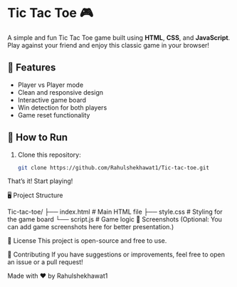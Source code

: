# Tic Tac Toe 🎮

A simple and fun Tic Tac Toe game built using **HTML**, **CSS**, and **JavaScript**. Play against your friend and enjoy this classic game in your browser!

## 🧩 Features

- Player vs Player mode
- Clean and responsive design
- Interactive game board
- Win detection for both players
- Game reset functionality

## 🚀 How to Run

1. Clone this repository:
   ```bash
   git clone https://github.com/Rahulshekhawat1/Tic-tac-toe.git

That’s it! Start playing!

🖥️ Project Structure

Tic-tac-toe/
├── index.html       # Main HTML file
├── style.css        # Styling for the game board
└── script.js        # Game logic
📸 Screenshots
(Optional: You can add game screenshots here for better presentation.)

📄 License
This project is open-source and free to use.

🤝 Contributing
If you have suggestions or improvements, feel free to open an issue or a pull request!

Made with ❤️ by Rahulshekhawat1
